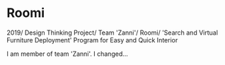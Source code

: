 # Roomi
2019/ Design Thinking Project/ Team 'Zanni'/ Roomi/ 'Search and Virtual Furniture Deployment' Program for Easy and Quick Interior

I am member of team 'Zanni'. I changed...
